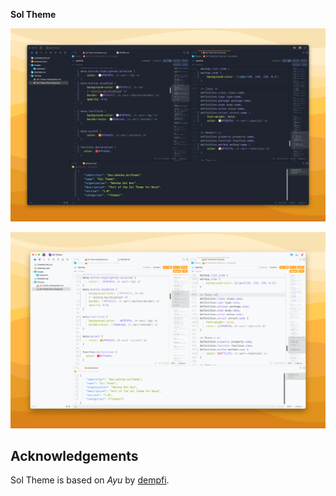 **Sol Theme**

![](https://github.com/JohnBehnke/sol-nova/blob/main/Sol%20Theme.novaextension/Images/extension/sol-oort-cloud.png)

![](https://github.com/JohnBehnke/sol-nova/blob/main/Sol%20Theme.novaextension/Images/extension/sol-heliosphere.png)

## Acknowledgements

Sol Theme is based on _Ayu_ by [dempfi](https://github.com/ayu-theme/ayu-colors).

